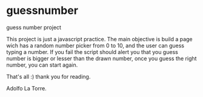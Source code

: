 # guessnumber
guess number project

This project is just a javascript practice. The main objective is build a page wich has a random number picker from 0 to 10, and the user can guess typing a number.
If you fail the script should alert you that you guess number is bigger or lesser than the drawn number, once you guess the right number, you can start again.

That's all :) thank you for reading.

Adolfo La Torre.
